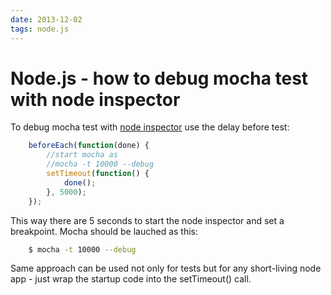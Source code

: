 ```yaml
---
date: 2013-12-02
tags: node.js
---
```

Node.js - how to debug mocha test with node inspector
============================================

To debug mocha test with [node inspector](https://github.com/node-inspector/node-inspector) use the delay before test:

<!-- more -->
```js
    beforeEach(function(done) {
        //start mocha as
        //mocha -t 10000 --debug
        setTimeout(function() {
            done();
        }, 5000);
    });
```

This way there are 5 seconds to start the node inspector and set a breakpoint.
Mocha should be lauched as this:

```bash
    $ mocha -t 10000 --debug
```

Same approach can be used not only for tests but for any short-living node app -
just wrap the startup code into the setTimeout() call.
